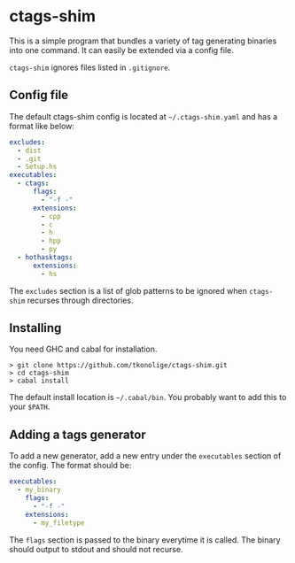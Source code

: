 # ctags-shim

This is a simple program that bundles a variety of tag generating binaries into one command. It can easily be extended via a config file.

`ctags-shim` ignores files listed in `.gitignore`.

## Config file

The default ctags-shim config is located at `~/.ctags-shim.yaml` and has a format like below:
```yaml
excludes:
  - dist
  - .git
  - Setup.hs
executables:
  - ctags:
      flags:
        - "-f -"
      extensions:
        - cpp
        - c
        - h
        - hpp
        - py
  - hothasktags:
      extensions:
        - hs
```

The `excludes` section is a list of glob patterns to be ignored when `ctags-shim` recurses through directories.

## Installing

You need GHC and cabal for installation.

```
> git clone https://github.com/tkonolige/ctags-shim.git
> cd ctags-shim
> cabal install
```

The default install location is `~/.cabal/bin`. You probably want to add this to your `$PATH`.

## Adding a tags generator

To add a new generator, add a new entry under the `executables` section of the config. The format should be:
```yaml
executables:
  - my_binary
    flags:
      - "-f -"
    extensions:
      - my_filetype
```

The `flags` section is passed to the binary everytime it is called. The binary should output to stdout and should not recurse.
